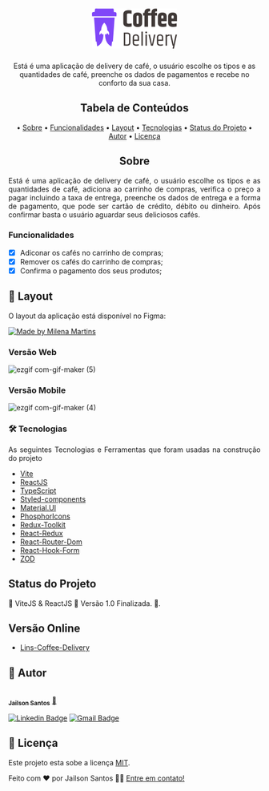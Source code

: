 <h1 align="center">
  <img alt="Coffee Delivery" title="Coffee Delivery" src="./src/assets/logocoffeedelivery.svg" />
</h1>

<p align="center">
  Está é uma aplicação de delivery de café, o usuário escolhe os tipos e as quantidades de café, preenche os dados de pagamentos e recebe no conforto da sua casa.
</p>

<h2 align="center">Tabela de Conteúdos</h2>
<p align="center">
  • <a href="#sobre">Sobre</a>
  • <a href="#funcionalidades">Funcionalidades</a>
  • <a href="#layout">Layout</a>
  • <a href="#tecnologias">Tecnologias</a> 
  • <a href="#status">Status do Projeto</a> 
  • <a href="#autor">Autor</a>
  • <a href="#licenca">Licença</a>
</p>

<h2 align="center" id="sobre">Sobre</h2>
<p align="justify">  Está é uma aplicação de delivery de café, o usuário escolhe os tipos e as quantidades de café, adiciona ao carrinho de compras, verifica o preço a pagar incluindo a taxa de entrega, preenche os dados de entrega e a forma de pagamento, que pode ser cartão de crédito, débito ou dinheiro. Após confirmar basta o usuário aguardar seus deliciosos cafés.</p>

<h3 align="left" id="funcionalidades">Funcionalidades</h3>

- [x] Adiconar os cafés no carrinho de compras;
- [x] Remover os cafés do carrinho de compras;
- [x] Confirma o pagamento dos seus produtos;

<h2 align="left" id="layout">🎨 Layout</h2>
<p align="justify">O layout da aplicação está disponível no Figma:</p>
<a href="https://www.figma.com/file/WrWneJBbBa5kmiaShmHcN3/Coffee-Delivery?node-id=0%3A1">
  <img alt="Made by Milena Martins" src="https://img.shields.io/badge/Acessar%20Layout-FIGMA-green">
</a>

<h3 align="left" id="layout">Versão Web</h3>

![ezgif com-gif-maker (5)](https://user-images.githubusercontent.com/11697713/181806667-b245ba0d-ea92-4b3b-b664-18d689174fc2.gif)

<h3 align="left" id="layout">Versão Mobile</h3>

![ezgif com-gif-maker (4)](https://user-images.githubusercontent.com/11697713/181806595-87b19743-dc1a-4ee9-84c8-d8dc1954c1d6.gif)

<h3 align="left" id="tecnologias">🛠 Tecnologias</h3>
<p align="justify">As seguintes Tecnologias e Ferramentas que foram usadas na construção do projeto</p>

- [Vite](https://vitejs.dev/)
- [ReactJS](https://pt-br.reactjs.org/)
- [TypeScript](https://www.typescriptlang.org/)
- [Styled-components](https://styled-components.com/)
- [Material.UI](https://mui.com/pt/)
- [PhosphorIcons](https://phosphoricons.com/)
- [Redux-Toolkit](https://redux-toolkit.js.org/usage/usage-guide)
- [React-Redux](https://react-redux.js.org/introduction/getting-started)
- [React-Router-Dom](https://v5.reactrouter.com/web/guides/quick-start)
- [React-Hook-Form](https://react-hook-form.com/)
- [ZOD](https://zod.dev/)

<h2 align="left" id="status">Status do Projeto</h2>
<p align="left"> 🚧  ViteJS & ReactJS 🚀 Versão 1.0 Finalizada.  🚧.</p>

<h2 align="left" id="link-online">Versão Online</h2>

- [Lins-Coffee-Delivery](https://lins-coffee-delivery.vercel.app/)

<h2 align="left" id="autor">🦸 Autor</h2>
<a href="https://github.com/JailsonSantos">
 <img style="border-radius: 50%;" src="https://avatars.githubusercontent.com/u/11697713?s=96&v=4" width="100px;" alt=""/>
 <br />
 <sub><b>Jailson Santos</b></sub></a> <a href="https://www.linkedin.com/in/jailson-santos-726395104/" title="Jailson Santos">🚀</a>
 <br />

[![Linkedin Badge](https://img.shields.io/badge/-Jailson-blue?style=flat-square&logo=Linkedin&logoColor=white&link=https://www.linkedin.com/in/jailson-santos-726395104/)](https://www.linkedin.com/in/jailson-santos-726395104/) 
[![Gmail Badge](https://img.shields.io/badge/-jailson.ads007@gmail.com-c14438?style=flat-square&logo=Gmail&logoColor=white&link=mailto:jailson.ads007@gmail.com)](mailto:jailson.ads007@gmail.com)


<h2 align="left" id="licenca">📝 Licença</h2>

Este projeto esta sobe a licença [MIT](./LICENSE).

Feito com ❤️ por Jailson Santos 👋🏽 [Entre em contato!](https://www.linkedin.com/in/jailson-santos-726395104/)